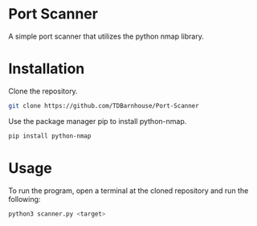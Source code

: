 # Port Scanner
A simple port scanner that utilizes the python nmap library.

# Installation
Clone the repository.

```bash
git clone https://github.com/TDBarnhouse/Port-Scanner
```

Use the package manager pip to install python-nmap.

```bash
pip install python-nmap
```

# Usage
To run the program, open a terminal at the cloned repository and run the following: 

```bash
python3 scanner.py <target>
```
